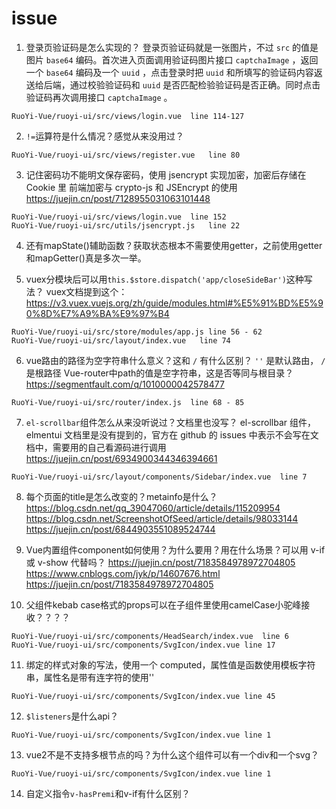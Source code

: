 # issue
1. 登录页验证码是怎么实现的？
登录页验证码就是一张图片，不过 `src` 的值是图片 `base64` 编码。首次进入页面调用验证码图片接口 `captchaImage` ，返回一个 `base64` 编码及一个 `uuid` ，点击登录时把 `uuid` 和所填写的验证码内容返送给后端，通过校验验证码和 `uuid` 是否匹配检验验证码是否正确。同时点击验证码再次调用接口 `captchaImage` 。

```
RuoYi-Vue/ruoyi-ui/src/views/login.vue  line 114-127
```

2. `!=`运算符是什么情况？感觉从来没用过？

```
RuoYi-Vue/ruoyi-ui/src/views/register.vue   line 80
```

3. 记住密码功不能明文保存密码，使用 jsencrypt 实现加密，加密后存储在 Cookie 里
前端加密与 crypto-js 和 JSEncrypt 的使用 
https://juejin.cn/post/7128955031063101448

```
RuoYi-Vue/ruoyi-ui/src/views/login.vue  line 152
RuoYi-Vue/ruoyi-ui/src/utils/jsencrypt.js   line 22
```

4. 还有mapState()辅助函数？获取状态根本不需要使用getter，之前使用getter和mapGetter()真是多次一举。

5. vuex分模块后可以用`this.$store.dispatch('app/closeSideBar')`这种写法？
vuex文档提到这个：https://v3.vuex.vuejs.org/zh/guide/modules.html#%E5%91%BD%E5%90%8D%E7%A9%BA%E9%97%B4

```
RuoYi-Vue/ruoyi-ui/src/store/modules/app.js line 56 - 62
RuoYi-Vue/ruoyi-ui/src/layout/index.vue   line 74
```

6. vue路由的路径为空字符串什么意义？这和 `/` 有什么区别？
`''` 是默认路由， `/` 是根路径
Vue-router中path的值是空字符串，这是否等同与根目录？
https://segmentfault.com/q/1010000042578477

```
RuoYi-Vue/ruoyi-ui/src/router/index.js  line 68 - 85
```

7. `el-scrollbar`组件怎么从来没听说过？文档里也没写？
el-scrollbar 组件，elmentui 文档里是没有提到的，官方在 github 的 issues 中表示不会写在文档中，需要用的自己看源码进行调用
https://juejin.cn/post/6934900344346394661
 
```
RuoYi-Vue/ruoyi-ui/src/layout/components/Sidebar/index.vue  line 7
```

8. 每个页面的title是怎么改变的？metainfo是什么？
https://blog.csdn.net/qq_39047060/article/details/115209954
https://blog.csdn.net/ScreenshotOfSeed/article/details/98033144
https://juejin.cn/post/6844903551089524744

9. Vue内置组件component如何使用？为什么要用？用在什么场景？可以用 v-if 或 v-show 代替吗？
https://juejin.cn/post/7183584978972704805
https://www.cnblogs.com/jyk/p/14607676.html
https://juejin.cn/post/7183584978972704805

10. 父组件kebab case格式的props可以在子组件里使用camelCase小驼峰接收？？？？
```
RuoYi-Vue/ruoyi-ui/src/components/HeadSearch/index.vue  line 6
RuoYi-Vue/ruoyi-ui/src/components/SvgIcon/index.vue line 17
```

11. 绑定的样式对象的写法，使用一个 computed，属性值是函数使用模板字符串，属性名是带有连字符的使用''
```
RuoYi-Vue/ruoyi-ui/src/components/SvgIcon/index.vue line 45
```

12. `$listeners`是什么api？
```
RuoYi-Vue/ruoyi-ui/src/components/SvgIcon/index.vue line 1
```

13. vue2不是不支持多根节点的吗？为什么这个组件可以有一个div和一个svg？
```
RuoYi-Vue/ruoyi-ui/src/components/SvgIcon/index.vue line 1
```

14. 自定义指令`v-hasPremi`和v-if有什么区别？